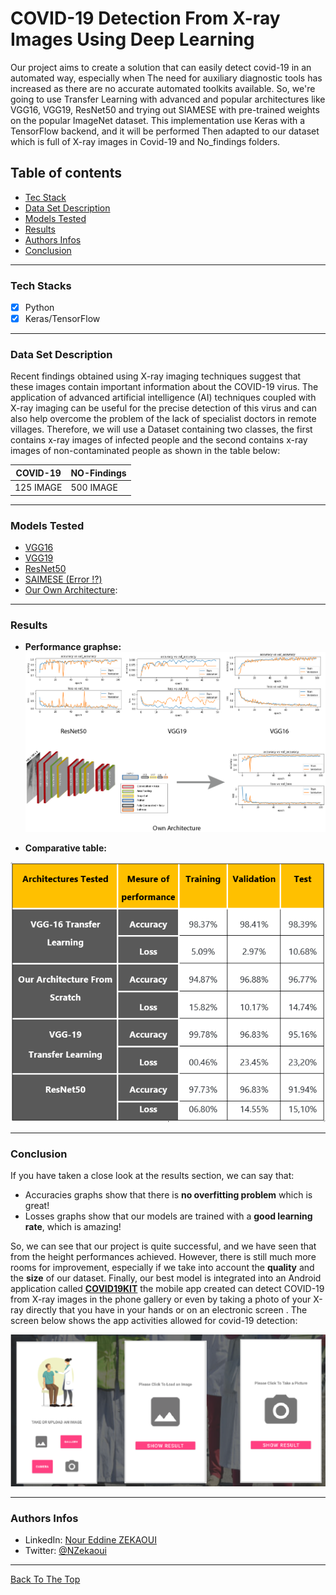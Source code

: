 # COVID-19 Detection From X-ray Images Using Deep Learning 
Our project aims to create a solution that can easily detect covid-19 in an automated way, especially when The need for auxiliary diagnostic tools has increased as there are no accurate automated toolkits available. So, we're going to use Transfer Learning with advanced and popular architectures like VGG16, VGG19, ResNet50 and trying out SIAMESE with pre-trained weights on the popular ImageNet dataset. This implementation use Keras with a TensorFlow backend, and it will be performed Then adapted to our dataset which is full of X-ray images in Covid-19 and No_findings folders.

## Table of contents
- [Tec Stack](#tech-stacks)
- [Data Set Description](#data-set-description)
- [Models Tested](#models-tested)
- [Results](#results)
- [Authors Infos](#authors-infos)
- [Conclusion](#conclusion) 

---
### Tech Stacks
* [x] Python
* [x] Keras/TensorFlow

---

### Data Set Description
Recent findings obtained using X-ray imaging techniques suggest that these images contain important information about the COVID-19 virus. The application of advanced artificial intelligence (AI) techniques coupled with X-ray imaging can be useful for the precise detection of this virus and can also help overcome the problem of the lack of specialist doctors in remote villages. Therefore, we will use a Dataset containing two classes, the first contains x-ray images of infected people and the second contains x-ray images of non-contaminated people as shown in the table below:
<table>
  <thead>
     <tr><th> COVID-19 </th> <th> NO-Findings </th></tr>
  </thead>
  <tr>
    <td>125 IMAGE</td>
    <td>500 IMAGE</td>
  </tr>
</table>
 
---
### Models Tested
 - [VGG16](https://github.com/zekaouinoureddine/COVID-19-DETECTION-FROM-X-RAY/blob/main/Covid19Detection_VGG16.ipynb)
 - [VGG19](https://github.com/zekaouinoureddine/COVID-19-DETECTION-FROM-X-RAY/blob/main/Covid19Detection_VGG19.ipynb)
 - [ResNet50](https://github.com/zekaouinoureddine/COVID-19-DETECTION-FROM-X-RAY/blob/main/Covid19Detection_ResNet50.ipynb)
 - [SAIMESE (Error ⁉️)](https://github.com/zekaouinoureddine/COVID-19-DETECTION-FROM-X-RAY/blob/main/Covid19Detection_SIAMESE.ipynb)
 - [Our Own Architecture](https://github.com/zekaouinoureddine/COVID-19-DETECTION-FROM-X-RAY/blob/main/Covid19Detection_Own%20Architecture.ipynb): 

---
### Results
 - **Performance graphse:**
![](results.png)


 - **Comparative table:** 

![](tableResults.PNG)

---
### Conclusion
If you have taken a close look at the results section, we can say that:
- Accuracies graphs show that there is **no overfitting problem** which is great!
- Losses graphs show that our models are trained with a **good learning rate**, which is amazing!

So, we can see that our project is quite successful, and we have seen that from the height performances achieved.  However, there is still much more rooms for improvement, especially if we take into account the **quality** and the **size** of our dataset.
Finally, our best model is integrated into an Android application called [**COVID19KIT**](https://github.com/zekaouinoureddine/COVID19KIT) the mobile app created can detect COVID-19 from X-ray images in the phone gallery or even by taking a photo of your X-ray directly that you have  in your hands or on an electronic screen .
The screen below shows the app activities allowed for covid-19 detection:

![](covid19kit.png) 


---
### Authors Infos
- LinkedIn: [Nour Eddine ZEKAOUI](https://www.linkedin.com/in/nour-eddine-zekaoui-ba43b1177/)
- Twitter: [@NZekaoui](https://twitter.com/NZekaoui)
---
 
[Back To The Top](#covid-19-detection-from-x-ray-images-using-deep-learning)
 
